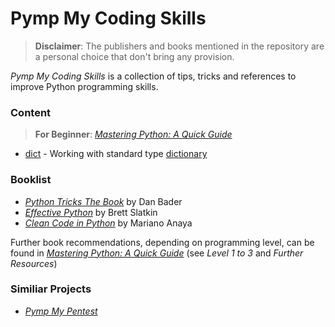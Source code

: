 # Pymp My Coding Skills

> **Disclaimer**: The publishers and books mentioned in the repository are a personal choice that don't bring any provision.

*Pymp My Coding Skills* is a collection of tips, tricks and references to improve Python programming skills.

### Content

> **For Beginner**: [*Mastering Python: A Quick Guide*](https://github.com/GhostActive/PympMyCodingSkills/blob/main/mastering-python.md)

* [dict](https://github.com/GhostActive/PympMyCodingSkills/blob/main/content/dict.md) - Working with standard type [dictionary](https://docs.python.org/3/library/stdtypes.html#mapping-types-dict)

### Booklist

* [*Python Tricks The Book*](https://realpython.com/python-tricks-amazon) by Dan Bader
* [*Effective Python*](https://www.oreilly.com/library/view/effective-python-90/9780134854717/) by Brett Slatkin
* [*Clean Code in Python*](https://www.packtpub.com/product/clean-code-in-python/9781788835831) by Mariano Anaya

Further book recommendations, depending on programming level, can be found in [*Mastering Python: A Quick Guide*](https://github.com/GhostActive/PympMyCodingSkills/blob/main/mastering-python.md) (see *Level 1 to 3* and *Further Resources*)

### Similiar Projects

* [*Pymp My Pentest*](https://github.com/GhostActive/PympMyPentest)
